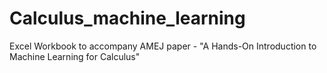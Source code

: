 # Calculus_machine_learning
Excel Workbook to accompany AMEJ paper - "A Hands-On Introduction to Machine Learning for Calculus"
